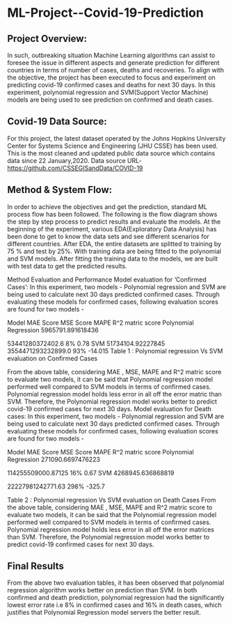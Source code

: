 # ML-Project--Covid-19-Prediction
## Project Overview:
In such, outbreaking situation Machine Learning algorithms can assist to foresee the issue in different aspects and generate prediction for different countries in terms of number of cases, deaths and recoveries. To align with the objective, the project has been executed to focus and experiment  on predicting covid-19 confirmed cases and deaths for next 30 days. In this experiment, polynomial regression and SVM(Support Vector Machine) models are being used to see prediction on confirmed and death cases.

## Covid-19 Data Source:
For this project, the latest dataset operated by the Johns Hopkins University Center for Systems Science and Engineering (JHU CSSE) has been used. This is the most cleaned and updated public data source which contains data since 22 January,2020. Data source URL-https://github.com/CSSEGISandData/COVID-19

## Method & System Flow:
In order to achieve the objectives and get the prediction, standard ML process flow has been followed. The following is the flow diagram shows the step by step process to predict results and evaluate the models.
At the beginning of the experiment, various EDA(Exploratory Data Analysis) has been done to get to know the data sets and see different scenarios for different countries. After EDA, the entire datasets are splitted to training by  75 % and test by  25%. With training data are being fitted to the polynomial and SVM models. After fitting the training data to the models, we  are built with test data to get the predicted results. 

Method Evaluation and Performance
Model evaluation for ‘Confirmed Cases’:
In this experiment, two models - Polynomial regression and SVM are being used to calculate next 30 days predicted confirmed cases. Through evaluating these models for confirmed cases, following evaluation scores are found for two models - 

Model
MAE Score
MSE Score
MAPE
R^2 matric score
Polynomial Regression
5965791.891618436


53441280372402.6
8%
0.78
SVM
51734104.92227845
3554471293232899.0
93%
-14.015
Table 1 : Polynomial regression Vs SVM evaluation on Confirmed Cases
 
From the above table, considering MAE , MSE, MAPE and R^2 matric score to evaluate two models, it can be said that Polynomial regression model performed well compared to SVM models in terms of confirmed cases. Polynomial regression model holds less error in all off the error matric than SVM. 
Therefore, the Polynomial regression model works better to predict covid-19 confirmed cases for next 30 days.
Model evaluation for Death cases:
In this experiment, two models - Polynomial regression and SVM are being used to calculate next 30 days predicted confirmed cases. Through evaluating these models for confirmed cases, following evaluation scores are found for two models - 

Model
MAE Score
MSE Score
MAPE
R^2 matric score
Polynomial Regression
271090.6697476223



114255509000.87125
16%
0.67
SVM
4268945.636868819



22227981242771.63
298%
-325.7

Table 2 : Polynomial regression Vs SVM evaluation on Death Cases
From the above table, considering MAE , MSE, MAPE and R^2 matric score to evaluate two models, it can be said that the Polynomial regression model performed well compared to SVM models in terms of confirmed cases. Polynomial regression model holds less error in all off the error matrices than SVM. 
Therefore, the Polynomial regression model works better to predict covid-19 confirmed cases for next 30 days.

## Final Results 
From the above two evaluation tables, it has been observed that polynomial regression algorithm works better on prediction than SVM. In both confirmed and death prediction, polynomial regression had the significantly lowest error rate i.e 8% in confirmed cases and 16% in death cases, which justifies that Polynomial Regression model servers the better result. 
